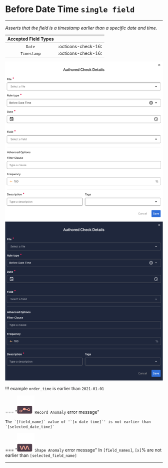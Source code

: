 # Before Date Time <spam id='single-field'>`single field`</spam>

---

*Asserts that the field is a timestamp earlier than a specific date and time.*

| Accepted Field Types   |                      |
| :--------------------: | :------------------: |
| `Date`                 | :octicons-check-16:   |
| `Timestamp`            | :octicons-check-16:   |

![Screenshot](../assets/checks/rule-types/before-date-time-check-light.png#only-light)
![Screenshot](../assets/checks/rule-types/before-date-time-check-dark.png#only-dark)

!!! example
    `order_time` is earlier than `2021-01-01`

=== "![Screenshot](../assets/checks/rule-types/icons/icon-record-anomaly-dark.svg)`Record Anomaly` error message"

    The `[field_name]` value of '`[x date time]`' is not earlier than `[selected_date_time]`

=== "![Screenshot](../assets/checks/rule-types/icons/icon-shape-anomaly-dark.svg)`Shape Anomaly` error message"
    In `[field_names]`, `[x]`% are not earlier than `[selected_field_name]`

---